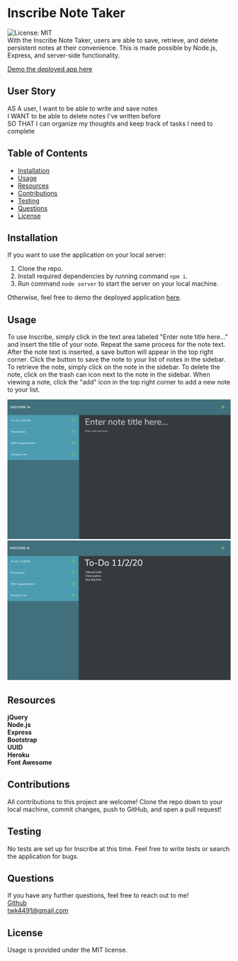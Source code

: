 # Inscribe Note Taker 
![License: MIT](https://img.shields.io/badge/License-MIT-yellow.svg) <br>
With the Inscribe Note Taker, users are able to save, retrieve, and delete persistent notes at their convenience.  This is made possible by Node.js, Express, and server-side functionality.

<a href="https://inscribe-notes.herokuapp.com/" target="_blank">Demo the deployed app here</a>

## User Story
AS A user, I want to be able to write and save notes <br>
I WANT to be able to delete notes I've written before <br>
SO THAT I can organize my thoughts and keep track of tasks I need to complete

## Table of Contents
* [Installation](#installation)
* [Usage](#usage)
* [Resources](#resources)
* [Contributions](#contributions)
* [Testing](#testing)
* [Questions](#questions)
* [License](#license)


## Installation
If you want to use the application on your local server:
1. Clone the repo.
2. Install required dependencies by running command ```npm i```.
3. Run command ```node server``` to start the server on your local machine.

Otherwise, feel free to demo the deployed application <a href="https://inscribe-notes.herokuapp.com/" target="_blank">here</a>.

## Usage
To use Inscribe, simply click in the text area labeled "Enter note title here..." and insert the title of your note.  Repeat the same process for the note text.  After the note text is inserted, a save button will appear in the top right corner.  Click the button to save the note to your list of notes in the sidebar.  To retrieve the note, simply click on the note in the sidebar.  To delete the note, click on the trash can icon next to the note in the sidebar. When viewing a note, click the "add" icon in the top right corner to add a new note to your list.

<img src = "Develop/images/note.png" alt="screenshot of inscribe">
<img src = "Develop/images/view-note.png" alt="screenshot of inscribe">


## Resources
**jQuery** <br>
**Node.js** <br>
**Express** <br>
**Bootstrap** <br>
**UUID** <br>
**Heroku** <br>
**Font Awesome**


## Contributions
All contributions to this project are welcome!  Clone the repo down to your local machine, commit changes, push to GitHub, and open a pull request!

## Testing
No tests are set up for Inscribe at this time.  Feel free to write tests or search the application for bugs.  

## Questions
If you have any further questions, feel free to reach out to me! <br>
<a href='https://www.github.com/twkirkpatrick' target="_blank">Github</a> <br>
<a href='mailto:twk4491@gmail.com' target="_blank">twk4491@gmail.com</a>

## License
Usage is provided under the MIT license.
